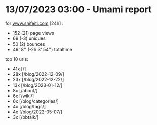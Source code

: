 # 13/07/2023 03:00 - Umami report
for www.shifeiti.com [24h] :

 - 152 (21) page views
 - 69 (-3) uniques
 - 50 (2) bounces
 - 49' 8'' (-2h 3' 54'') totaltime


top 10 urls:
 - 41x [/]
 - 28x [/blog/2022-12-09/]
 - 23x [/blog/2022-12-22/]
 - 13x [/blog/2023-01-12/]
 - 8x [/about/]
 - 6x [/wiki/]
 - 6x [/blog/categories/]
 - 4x [/blog/tags/]
 - 4x [/blog/2022-05-07/]
 - 3x [/bbtalk/]


